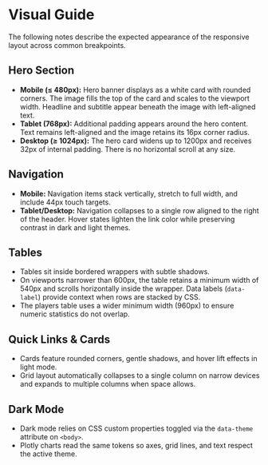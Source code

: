 # Visual Guide

The following notes describe the expected appearance of the responsive layout across common breakpoints.

## Hero Section
- **Mobile (≤ 480px):** Hero banner displays as a white card with rounded corners. The image fills the top of the card and scales to the viewport width. Headline and subtitle appear beneath the image with left-aligned text.
- **Tablet (768px):** Additional padding appears around the hero content. Text remains left-aligned and the image retains its 16px corner radius.
- **Desktop (≥ 1024px):** The hero card widens up to 1200px and receives 32px of internal padding. There is no horizontal scroll at any size.

## Navigation
- **Mobile:** Navigation items stack vertically, stretch to full width, and include 44px touch targets.
- **Tablet/Desktop:** Navigation collapses to a single row aligned to the right of the header. Hover states lighten the link color while preserving contrast in dark and light themes.

## Tables
- Tables sit inside bordered wrappers with subtle shadows.
- On viewports narrower than 600px, the table retains a minimum width of 540px and scrolls horizontally inside the wrapper. Data labels (`data-label`) provide context when rows are stacked by CSS.
- The players table uses a wider minimum width (960px) to ensure numeric statistics do not overlap.

## Quick Links & Cards
- Cards feature rounded corners, gentle shadows, and hover lift effects in light mode.
- Grid layout automatically collapses to a single column on narrow devices and expands to multiple columns when space allows.

## Dark Mode
- Dark mode relies on CSS custom properties toggled via the `data-theme` attribute on `<body>`.
- Plotly charts read the same tokens so axes, grid lines, and text respect the active theme.

